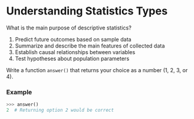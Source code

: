 # Understanding Statistics Types

What is the main purpose of descriptive statistics?

1. Predict future outcomes based on sample data
2. Summarize and describe the main features of collected data
3. Establish causal relationships between variables
4. Test hypotheses about population parameters

Write a function `answer()` that returns your choice as a number (1, 2, 3, or 4).

### Example

```python
>>> answer()
2  # Returning option 2 would be correct